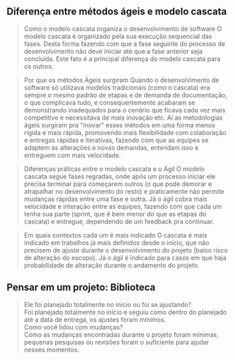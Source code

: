 ## Diferença entre métodos ágeis e modelo cascata
> Como o modelo cascata organiza o desenvolvimento de software
O modelo cascata é organizado pela sua execução sequencial das fases. Desta forma fazendo com que a fase seguinte do processo de desenvolvimento não deve iniciar até que a fase anterior seja concluída. Este fato é a principal diferença do modelo cascata para os outros.


> Por que os métodos Ágeis surgiram
Quando o desenvolvimento de software só utilizava modelos tradicionais (como o cascata) era sempre o mesmo padrão de etapas e de demanda de documentação, o que complicava tudo, e consequentemente acabaram se demonstrando inadequados para o cenário que ficava cada vez mais competitivo e necessitava de mais inovação etc. Aí as metodologias ágeis surgiram pra "inovar" esses métodos em uma forma menos rígida e mais rápida, promovendo mais flexibilidade com colaboração e entregas rápidas e iterativas, fazendo com que as equipes se adaptem às alterações e novas demandas, entendam isso e entreguem com mais velocidade.


> Diferenças práticas entre o modelo cascata e o Ágil
O modelo cascata segue fases regradas, onde após um processo iniciar ele precisa terminar para começarem outros (o que pode demorar e atrapalhar no desenvolvimento do resto) e praticamente não permite mudanças rápidas entre uma fase e outra. Já o ágil cobra mais velocidade e interação entre as equipes, fazendo com que cada um tenha sua parte (sprint, que é bem menor do que as etapas do cascata) e entregue, dependendo de um feedback pra continuar.


> Em quais contextos cada um é mais indicado
O cascata é mais indicado em trabalhos já mais definidos desde o início, que não precisem de ajuste durante o desenvolvimento do projeto (baixo risco de alteração do escopo). Já o ágil é indicado para casos em que haja probabilidade de alteração durante o andamento do projeto.


## Pensar em um projeto: Biblioteca  
> Ele foi planejado totalmente no início ou foi se ajustando?  
Foi planejado totalmente no início e seguiu como dentro do planejado até a data de entrega, os ajustes foram mínimos.  
> Como você lidou com mudanças?  
Como as mudanças encontradas durante o projeto foram mínimas, pequenas pesquisas ou revisões foram o suficiente para ajudar nesses momentos.